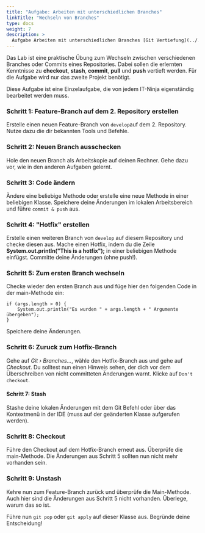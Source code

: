 ```yaml
---
title: "Aufgabe: Arbeiten mit unterschiedlichen Branches"
linkTitle: "Wechseln von Branches"
type: docs
weight: 7
description: >
  Aufgabe Arbeiten mit unterschiedlichen Branches [Git Vertiefung](../../../../docs/04_git/02_vertiefung/03_mehrere-repositories)
---
```


Das Lab ist eine praktische Übung zum Wechseln zwischen verschiedenen Branches oder Commits eines
Repositories. Dabei sollen die erlernten Kenntnisse zu **checkout**, **stash**, **commit**, **pull**
und **push** vertieft werden. Für die Aufgabe wird nur das zweite Projekt benötigt.

Diese Aufgabe ist eine Einzelaufgabe, die von jedem IT-Ninja eigenständig bearbeitet werden muss.

### Schritt 1: Feature-Branch auf dem 2. Repository erstellen

Erstelle einen neuen Feature-Branch von `develop`auf dem 2. Repository. Nutze dazu die dir bekannten
Tools und Befehle.

### Schritt 2: Neuen Branch ausschecken

Hole den neuen Branch als Arbeitskopie auf deinen Rechner. Gehe dazu vor, wie in den anderen Aufgaben
gelernt.

### Schritt 3: Code ändern

Ändere eine beliebige Methode oder erstelle eine neue Methode in einer beliebigen Klasse. Speichere
deine Änderungen im lokalen Arbeitsbereich und führe `commit & push` aus.

### Schritt 4: "Hotfix" erstellen

Erstelle einen weiteren Branch von `develop` auf diesem Repository und checke diesen aus. Mache einen
Hotfix, indem du die Zeile **System.out.println("This is a hotfix");** in einer beliebigen Methode
einfügst. Committe deine Änderungen (ohne push!).

### Schritt 5: Zum ersten Branch wechseln

Checke wieder den ersten Branch aus und füge hier den folgenden Code in der main-Methode ein:

```
if (args.length > 0) {
    System.out.println("Es wurden " + args.length + " Argumente übergeben");
}
```

Speichere deine Änderungen.

### Schritt 6: Zuruck zum Hotfix-Branch

Gehe auf _Git › Branches..._, wähle den Hotfix-Branch aus und gehe auf _Checkout_. Du solltest nun
einen Hinweis sehen, der dich vor dem Überschreiben von nicht committeten Änderungen warnt. Klicke auf
`Don't checkout`.

#### Schritt 7: Stash

Stashe deine lokalen Änderungen mit dem Git Befehl oder über das Kontextmenü in der IDE (muss auf der
geänderten Klasse aufgerufen werden).

### Schritt 8: Checkout

Führe den Checkout auf dem Hotfix-Branch erneut aus. Überprüfe die main-Methode. Die Änderungen aus
Schritt 5 sollten nun nicht mehr vorhanden sein.

### Schritt 9: Unstash

Kehre nun zum Feature-Branch zurück und überprüfe die Main-Methode. Auch hier sind die Änderungen aus
Schritt 5 nicht vorhanden. Überlege, warum das so ist.

Führe nun `git pop` oder `git apply` auf dieser Klasse aus. Begründe deine Entscheidung!
